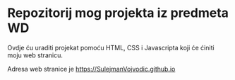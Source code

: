 # Repozitorij mog projekta iz predmeta WD

Ovdje ću uraditi projekat pomoću HTML, CSS i Javascripta koji će
ćiniti moju web stranicu.

Adresa web stranice je https://SulejmanVojvodic.github.io